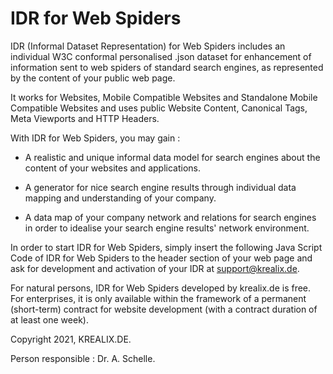 # IDR for Web Spiders

IDR (Informal Dataset Representation) for Web Spiders includes an individual W3C conformal personalised .json dataset for enhancement of information sent to web spiders of standard search engines, as represented by the content of your public web page.

It works for Websites, Mobile Compatible Websites and Standalone Mobile Compatible Websites and uses public Website Content, Canonical Tags, Meta Viewports and HTTP Headers.

With IDR for Web Spiders, you may gain : 

- A realistic and unique informal data model for search engines about the content of your websites and applications. 

- A generator for nice search engine results through individual data mapping and understanding of your company.
 
- A data map of your company network and relations for search engines in order to idealise your search engine results' network environment.
 
In order to start IDR for Web Spiders, simply insert the following Java Script Code of IDR for Web Spiders to the header section of your web page and ask for development and activation of your IDR at support@krealix.de.

<p>
<script src= &ldquo; http://www.krealix.de/yourdomainname/idr_web_crawlers.js &ldquo;> </script>
<p>
	
For natural persons, IDR for Web Spiders developed by krealix.de is free. For enterprises, it is only available within the framework of a permanent (short-term) contract for website development (with a contract duration of at least one week).
	
Copyright 2021, 
KREALIX.DE.
	
Person responsible : Dr. A. Schelle.
